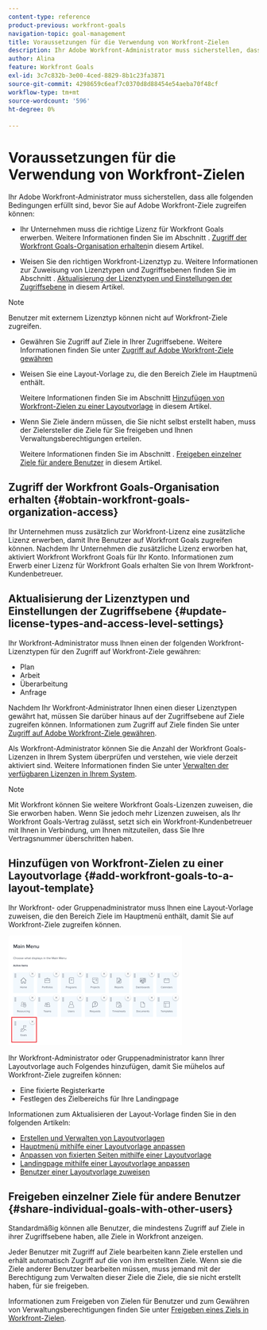 ```yaml
---
content-type: reference
product-previous: workfront-goals
navigation-topic: goal-management
title: Voraussetzungen für die Verwendung von Workfront-Zielen
description: Ihr Adobe Workfront-Administrator muss sicherstellen, dass bestimmte Bedingungen erfüllt sind, bevor Sie auf Adobe Workfront-Ziele zugreifen können.
author: Alina
feature: Workfront Goals
exl-id: 3c7c832b-3e00-4ced-8829-8b1c23fa3871
source-git-commit: 4298659c6eaf7c0370d8d88454e54aeba70f48cf
workflow-type: tm+mt
source-wordcount: '596'
ht-degree: 0%

---
```


# Voraussetzungen für die Verwendung von Workfront-Zielen

Ihr Adobe Workfront-Administrator muss sicherstellen, dass alle folgenden Bedingungen erfüllt sind, bevor Sie auf Adobe Workfront-Ziele zugreifen können:

<!--drafted for P&P - replace the first bullet with this one when licensing changes: 
* Your company must purchase the correct Adobe Worfront plan or Adobe Workfront Goal license. For information, see the section [Obtain Workfront Goals organization access](#obtain-workfront-goals-organization-access)in this article.-->

* Ihr Unternehmen muss die richtige Lizenz für Workfront Goals erwerben. Weitere Informationen finden Sie im Abschnitt . [Zugriff der Workfront Goals-Organisation erhalten](#obtain-workfront-goals-organization-access)in diesem Artikel.

* Weisen Sie den richtigen Workfront-Lizenztyp zu. Weitere Informationen zur Zuweisung von Lizenztypen und Zugriffsebenen finden Sie im Abschnitt . [Aktualisierung der Lizenztypen und Einstellungen der Zugriffsebene](#update-license-types-and-access-level-settings) in diesem Artikel.

>[!NOTE]
>
>Benutzer mit externem Lizenztyp können nicht auf Workfront-Ziele zugreifen.

* Gewähren Sie Zugriff auf Ziele in Ihrer Zugriffsebene. Weitere Informationen finden Sie unter [Zugriff auf Adobe Workfront-Ziele gewähren](../../administration-and-setup/add-users/configure-and-grant-access/grant-access-goals.md)

* Weisen Sie eine Layout-Vorlage zu, die den Bereich Ziele im Hauptmenü enthält.

   Weitere Informationen finden Sie im Abschnitt [Hinzufügen von Workfront-Zielen zu einer Layoutvorlage](#add-workfront-goals-to-a-layout-template) in diesem Artikel.

* Wenn Sie Ziele ändern müssen, die Sie nicht selbst erstellt haben, muss der Zielersteller die Ziele für Sie freigeben und Ihnen Verwaltungsberechtigungen erteilen.

   Weitere Informationen finden Sie im Abschnitt . [Freigeben einzelner Ziele für andere Benutzer](#share-individual-goals-with-other-users) in diesem Artikel.

## Zugriff der Workfront Goals-Organisation erhalten {#obtain-workfront-goals-organization-access}

<!--drafted for P&P release: 

If your company has a current Workfront plan, you must have one of the following:

* An Ultimate Workfront plan. Workfront Goals are included in this plan. 
* A Select or higher Workfront plan and a separate Workfront Goals license. -->

<!-- drafted for P&P - add this to the sentence below at release: 

If your company has a legacy Workfront plan, -->

Ihr Unternehmen muss zusätzlich zur Workfront-Lizenz eine zusätzliche Lizenz erwerben, damit Ihre Benutzer auf Workfront Goals zugreifen können. Nachdem Ihr Unternehmen die zusätzliche Lizenz erworben hat, aktiviert Workfront Workfront Goals für Ihr Konto. Informationen zum Erwerb einer Lizenz für Workfront Goals erhalten Sie von Ihrem Workfront-Kundenbetreuer.

## Aktualisierung der Lizenztypen und Einstellungen der Zugriffsebene  {#update-license-types-and-access-level-settings}

<!--drafted for P&P release: 
If your company has the current access level model, your Workfront administrator must grant you one of the following Workfront license types to access Workfront Goals: 

* Contributor
* Light
* Standard-->

<!--drafted for P&P release: add this to the first sentence: 
If your company has the legacy access level model, -->

Ihr Workfront-Administrator muss Ihnen einen der folgenden Workfront-Lizenztypen für den Zugriff auf Workfront-Ziele gewähren:

* Plan
* Arbeit
* Überarbeitung
* Anfrage

Nachdem Ihr Workfront-Administrator Ihnen einen dieser Lizenztypen gewährt hat, müssen Sie darüber hinaus auf der Zugriffsebene auf Ziele zugreifen können. Informationen zum Zugriff auf Ziele finden Sie unter [Zugriff auf Adobe Workfront-Ziele gewähren](../../administration-and-setup/add-users/configure-and-grant-access/grant-access-goals.md).

Als Workfront-Administrator können Sie die Anzahl der Workfront Goals-Lizenzen in Ihrem System überprüfen und verstehen, wie viele derzeit aktiviert sind. Weitere Informationen finden Sie unter [Verwalten der verfügbaren Lizenzen in Ihrem System](../../administration-and-setup/get-started-wf-administration/manage-available-licenses-in-your-system.md).

>[!NOTE]
>
>Mit Workfront können Sie weitere Workfront Goals-Lizenzen zuweisen, die Sie erworben haben. Wenn Sie jedoch mehr Lizenzen zuweisen, als Ihr Workfront Goals-Vertrag zulässt, setzt sich ein Workfront-Kundenbetreuer mit Ihnen in Verbindung, um Ihnen mitzuteilen, dass Sie Ihre Vertragsnummer überschritten haben.

## Hinzufügen von Workfront-Zielen zu einer Layoutvorlage {#add-workfront-goals-to-a-layout-template}

Ihr Workfront- oder Gruppenadministrator muss Ihnen eine Layout-Vorlage zuweisen, die den Bereich Ziele im Hauptmenü enthält, damit Sie auf Workfront-Ziele zugreifen können.

![](assets/layout-template-align-highlighted-350x220.png)

Ihr Workfront-Administrator oder Gruppenadministrator kann Ihrer Layoutvorlage auch Folgendes hinzufügen, damit Sie mühelos auf Workfront-Ziele zugreifen können:

* Eine fixierte Registerkarte
* Festlegen des Zielbereichs für Ihre Landingpage

Informationen zum Aktualisieren der Layout-Vorlage finden Sie in den folgenden Artikeln:

* [Erstellen und Verwalten von Layoutvorlagen](../../administration-and-setup/customize-workfront/use-layout-templates/create-and-manage-layout-templates.md)
* [Hauptmenü mithilfe einer Layoutvorlage anpassen](../../administration-and-setup/customize-workfront/use-layout-templates/customize-main-menu.md)
* [Anpassen von fixierten Seiten mithilfe einer Layoutvorlage](../../administration-and-setup/customize-workfront/use-layout-templates/customize-pinned-pages.md)
* [Landingpage mithilfe einer Layoutvorlage anpassen](../../administration-and-setup/customize-workfront/use-layout-templates/customize-landing-page.md)
* [Benutzer einer Layoutvorlage zuweisen](../../administration-and-setup/customize-workfront/use-layout-templates/assign-users-to-layout-template.md)

## Freigeben einzelner Ziele für andere Benutzer {#share-individual-goals-with-other-users}

Standardmäßig können alle Benutzer, die mindestens Zugriff auf Ziele in ihrer Zugriffsebene haben, alle Ziele in Workfront anzeigen.

Jeder Benutzer mit Zugriff auf Ziele bearbeiten kann Ziele erstellen und erhält automatisch Zugriff auf die von ihm erstellten Ziele. Wenn sie die Ziele anderer Benutzer bearbeiten müssen, muss jemand mit der Berechtigung zum Verwalten dieser Ziele die Ziele, die sie nicht erstellt haben, für sie freigeben.

Informationen zum Freigeben von Zielen für Benutzer und zum Gewähren von Verwaltungsberechtigungen finden Sie unter [Freigeben eines Ziels in Workfront-Zielen](../../workfront-goals/workfront-goals-settings/share-a-goal.md).
